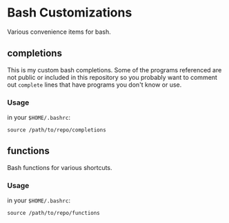 Bash Customizations
===================

Various convenience items for bash.

## completions

This is my custom bash completions. Some of the programs referenced are not public or included in this repository so you probably want to comment out `complete` lines that have programs you don't know or use.

### Usage

in your `$HOME/.bashrc`:

    source /path/to/repo/completions
    
## functions

Bash functions for various shortcuts.

### Usage

in your `$HOME/.bashrc`:

    source /path/to/repo/functions
